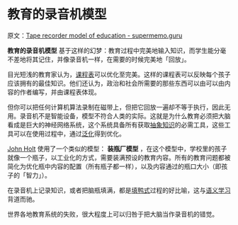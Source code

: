 # 教育的录音机模型

原文：[Tape recorder model of education - supermemo.guru](https://supermemo.guru/wiki/Tape_recorder_model_of_education)

 **教育的录音机模型** 基于这样的幻梦：教育过程中完美地输入知识，而学生能分毫不差地将其记住，并像录音机一样，在需要的时候完美地「回放」。

目光短浅的教育家认为，[课程表](https://supermemo.guru/wiki/Curriculum)可以优化至完美。这样的课程表可以反映每个孩子应该拥有的最佳知识。他们还认为，政治和社会所需要的那些东西可以由可以由内容的作者编写，并由课程表体现。

但你可以把任何计算机算法录制在磁带上，但把它回放一遍却不等于执行，因此无用。录音机不是智能设备，模型不符合人类的实际。这就是为什么教育必须把大脑看成是巨大的神经网络系统，这个系统具备所有获取[抽象知识](https://supermemo.guru/wiki/Abstract_knowledge)的必需工具，这些工具可以在使用过程中，通过[泛化](https://supermemo.guru/wiki/Generalization)得到优化。

[John Holt](https://supermemo.guru/wiki/John_Holt) 使用了一个类似的模型： **装瓶厂模型** ，在这个模型中，学校里的孩子就像一个瓶子，以工业化的方式，需要装满预设的教育内容。所有的教育问题都被简化为优化瓶中内容的配置（所有瓶子都一样），以及内容通过的瓶口大小（即孩子的「智力」）。

在录音机上记录知识，或者把脑瓶填满，都是[填鸭式](https://supermemo.guru/wiki/Cramming)过程的好比喻，这与[语义学习](https://supermemo.guru/wiki/Semantic_learning)背道而驰。

世界各地教育系统的失败，很大程度上可以归咎于把大脑当作录音机的错觉。